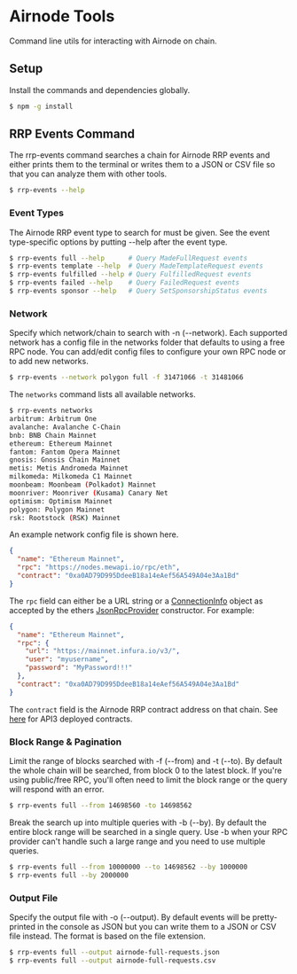 # Airnode Tools

Command line utils for interacting with Airnode on chain.

## Setup

Install the commands and dependencies globally.

```sh
$ npm -g install
```

## RRP Events Command

The rrp-events command searches a chain for Airnode RRP events and either prints them to the terminal or writes them to a JSON or CSV file so that you can analyze them with other tools.

```sh
$ rrp-events --help
```

### Event Types

The Airnode RRP event type to search for must be given. See the event type-specific options by putting --help after the event type.

```sh
$ rrp-events full --help      # Query MadeFullRequest events
$ rrp-events template --help  # Query MadeTemplateRequest events
$ rrp-events fulfilled --help # Query FulfilledRequest events
$ rrp-events failed --help    # Query FailedRequest events
$ rrp-events sponsor --help   # Query SetSponsorshipStatus events

```

### Network

Specify which network/chain to search with -n (--network). Each supported network has a config file in the networks folder that defaults to using a free RPC node. You can add/edit config files to configure your own RPC node or to add new networks.

```sh
$ rrp-events --network polygon full -f 31471066 -t 31481066
```

The `networks` command lists all available networks.

```sh
$ rrp-events networks
arbitrum: Arbitrum One
avalanche: Avalanche C-Chain
bnb: BNB Chain Mainnet
ethereum: Ethereum Mainnet
fantom: Fantom Opera Mainnet
gnosis: Gnosis Chain Mainnet
metis: Metis Andromeda Mainnet
milkomeda: Milkomeda C1 Mainnet
moonbeam: Moonbeam (Polkadot) Mainnet
moonriver: Moonriver (Kusama) Canary Net
optimism: Optimism Mainnet
polygon: Polygon Mainnet
rsk: Rootstock (RSK) Mainnet
```

An example network config file is shown here.

```json
{
  "name": "Ethereum Mainnet",
  "rpc": "https://nodes.mewapi.io/rpc/eth",
  "contract": "0xa0AD79D995DdeeB18a14eAef56A549A04e3Aa1Bd"
}
```

The `rpc` field can either be a URL string or a [ConnectionInfo](https://docs.ethers.io/v5/api/utils/web/#ConnectionInfo) object as accepted by the ethers [JsonRpcProvider](https://docs.ethers.io/v5/api/providers/jsonrpc-provider/#JsonRpcProvider) constructor. For example:

```json
{
  "name": "Ethereum Mainnet",
  "rpc": {
    "url": "https://mainnet.infura.io/v3/",
    "user": "myusername",
    "password": "MyPassword!!!"
  },
  "contract": "0xa0AD79D995DdeeB18a14eAef56A549A04e3Aa1Bd"
}
```

The `contract` field is the Airnode RRP contract address on that chain. See [here](https://docs.api3.org/airnode/v0.7/reference/airnode-addresses.html) for API3 deployed contracts.

### Block Range & Pagination

Limit the range of blocks searched with -f (--from) and -t (--to). By default the whole chain will be searched, from block 0 to the latest block. If you're using public/free RPC, you'll often need to limit the block range or the query will respond with an error.

```sh
$ rrp-events full --from 14698560 -to 14698562
```

Break the search up into multiple queries with -b (--by). By default the entire block range will be searched in a single query. Use -b when your RPC provider can't handle such a large range and you need to use multiple queries.

```sh
$ rrp-events full --from 10000000 --to 14698562 --by 1000000
$ rrp-events full --by 2000000
```

### Output File

Specify the output file with -o (--output). By default events will be pretty-printed in the console as JSON but you can write them to a JSON or CSV file instead. The format is based on the file extension.

```sh
$ rrp-events full --output airnode-full-requests.json
$ rrp-events full --output airnode-full-requests.csv
```
